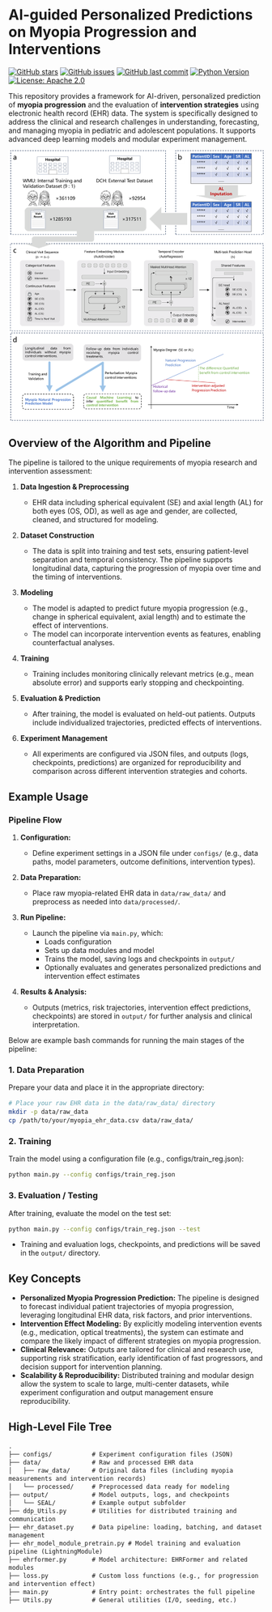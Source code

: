 # AI-guided Personalized Predictions on Myopia Progression and Interventions

<p>
    <a href="https://github.com/YuxingLu613/Myopia-Casual-Prediction/stargazers"><img src="https://img.shields.io/github/stars/YuxingLu613/Myopia-Casual-Prediction" alt="GitHub stars"></a>
<!--     <a href="https://github.com/YuxingLu613/Myopia-Casual-Prediction/network/members"><img src="https://img.shields.io/github/forks/YuxingLu613/Myopia-Casual-Prediction" alt="GitHub forks"></a> -->
    <a href="https://github.com/YuxingLu613/Myopia-Casual-Prediction/issues"><img src="https://img.shields.io/github/issues/YuxingLu613/Myopia-Casual-Prediction" alt="GitHub issues"></a>
    <a href="https://github.com/YuxingLu613/Myopia-Casual-Prediction/commits/main"><img src="https://img.shields.io/github/last-commit/YuxingLu613/Myopia-Casual-Prediction" alt="GitHub last commit"></a>
    <a href="https://www.python.org"><img src="https://img.shields.io/badge/python-3.8+-blue.svg" alt="Python Version"></a>
<!--     <a href="https://github.com/psf/black"><img src="https://img.shields.io/badge/code%20style-black-000000.svg" alt="Code style: black"></a> -->
    <a href="https://opensource.org/licenses/Apache-2.0"><img src="https://img.shields.io/badge/License-Apache_2.0-blue.svg" alt="License: Apache 2.0"></a>
<!--     <a href="https://doi.org/10.5281/zenodo.1234567"><img src="https://zenodo.org/badge/DOI/10.5281/zenodo.1234567.svg" alt="DOI"></a> -->
</p>


This repository provides a framework for AI-driven, personalized prediction of **myopia progression** and the evaluation of **intervention strategies** using electronic health record (EHR) data. The system is specifically designed to address the clinical and research challenges in understanding, forecasting, and managing myopia in pediatric and adolescent populations. It supports advanced deep learning models and modular experiment management.

<p align="center">
  <img src="Overview.png" alt="Pipeline Overview" width="700"/>
</p>

## Overview of the Algorithm and Pipeline

The pipeline is tailored to the unique requirements of myopia research and intervention assessment:

1. **Data Ingestion & Preprocessing**
   - EHR data including spherical equivalent (SE) and axial length (AL) for both eyes (OS, OD), as well as age and gender, are collected, cleaned, and structured for modeling.

2. **Dataset Construction**
   - The data is split into training and test sets, ensuring patient-level separation and temporal consistency. The pipeline supports longitudinal data, capturing the progression of myopia over time and the timing of interventions.

3. **Modeling**
   - The model is adapted to predict future myopia progression (e.g., change in spherical equivalent, axial length) and to estimate the effect of interventions.
   - The model can incorporate intervention events as features, enabling counterfactual analyses.

4. **Training**
   - Training includes monitoring clinically relevant metrics (e.g., mean absolute error) and supports early stopping and checkpointing.

5. **Evaluation & Prediction**
   - After training, the model is evaluated on held-out patients. Outputs include individualized trajectories, predicted effects of interventions.

6. **Experiment Management**
   - All experiments are configured via JSON files, and outputs (logs, checkpoints, predictions) are organized for reproducibility and comparison across different intervention strategies and cohorts.

## Example Usage

### Pipeline Flow

1. **Configuration:**
   - Define experiment settings in a JSON file under `configs/` (e.g., data paths, model parameters, outcome definitions, intervention types).

2. **Data Preparation:**
   - Place raw myopia-related EHR data in `data/raw_data/` and preprocess as needed into `data/processed/`.

3. **Run Pipeline:**
   - Launch the pipeline via `main.py`, which:
     - Loads configuration
     - Sets up data modules and model
     - Trains the model, saving logs and checkpoints in `output/`
     - Optionally evaluates and generates personalized predictions and intervention effect estimates

4. **Results & Analysis:**
   - Outputs (metrics, risk trajectories, intervention effect predictions, checkpoints) are stored in `output/` for further analysis and clinical interpretation.


Below are example bash commands for running the main stages of the pipeline:

### 1. Data Preparation

Prepare your data and place it in the appropriate directory:

```bash
# Place your raw EHR data in the data/raw_data/ directory
mkdir -p data/raw_data
cp /path/to/your/myopia_ehr_data.csv data/raw_data/

```

### 2. Training

Train the model using a configuration file (e.g., configs/train_reg.json):

```bash
python main.py --config configs/train_reg.json
```

### 3. Evaluation / Testing

After training, evaluate the model on the test set:

```bash
python main.py --config configs/train_reg.json --test
```

- Training and evaluation logs, checkpoints, and predictions will be saved in the `output/` directory.

## Key Concepts

- **Personalized Myopia Progression Prediction:** The pipeline is designed to forecast individual patient trajectories of myopia progression, leveraging longitudinal EHR data, risk factors, and prior interventions.
- **Intervention Effect Modeling:** By explicitly modeling intervention events (e.g., medication, optical treatments), the system can estimate and compare the likely impact of different strategies on myopia progression.
- **Clinical Relevance:** Outputs are tailored for clinical and research use, supporting risk stratification, early identification of fast progressors, and decision support for intervention planning.
- **Scalability & Reproducibility:** Distributed training and modular design allow the system to scale to large, multi-center datasets, while experiment configuration and output management ensure reproducibility.

## High-Level File Tree

```
.
├── configs/           # Experiment configuration files (JSON)
├── data/              # Raw and processed EHR data
│   ├── raw_data/      # Original data files (including myopia measurements and intervention records)
│   └── processed/     # Preprocessed data ready for modeling
├── output/            # Model outputs, logs, and checkpoints
│   └── SEAL/          # Example output subfolder
├── ddp_Utils.py       # Utilities for distributed training and communication
├── ehr_dataset.py     # Data pipeline: loading, batching, and dataset management
├── ehr_model_module_pretrain.py # Model training and evaluation pipeline (LightningModule)
├── ehrformer.py       # Model architecture: EHRFormer and related modules
├── loss.py            # Custom loss functions (e.g., for progression and intervention effect)
├── main.py            # Entry point: orchestrates the full pipeline
├── Utils.py           # General utilities (I/O, seeding, etc.)
```
